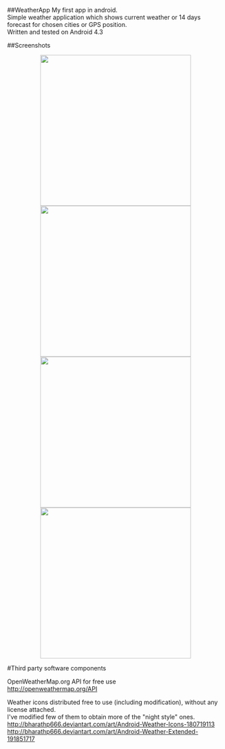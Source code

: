 ##WeatherApp
My first app in android.<br />
Simple weather application which shows current weather or 14 days forecast for chosen cities or GPS position.<br />
Written and tested on Android 4.3

##Screenshots
<p>
  <center>
    <img src="http://i.imgur.com/p2evusF.png" height="350" align="center" />
    <img src="http://i.imgur.com/8OUKqI1.png" height="350" align="center" />
    <img src="http://i.imgur.com/mTJuvoh.png" height="350" align="center" />
    <img src="http://i.imgur.com/5GVjXme.png" height="350" align="center" />
  </center>
</p>

#Third party software components

OpenWeatherMap.org API for free use
<br />
http://openweathermap.org/API

Weather icons distributed free to use (including modification), without any license attached.<br />
I've modified few of them to obtain more of the "night style" ones.
<br />
http://bharathp666.deviantart.com/art/Android-Weather-Icons-180719113 <br />
http://bharathp666.deviantart.com/art/Android-Weather-Extended-191851717
